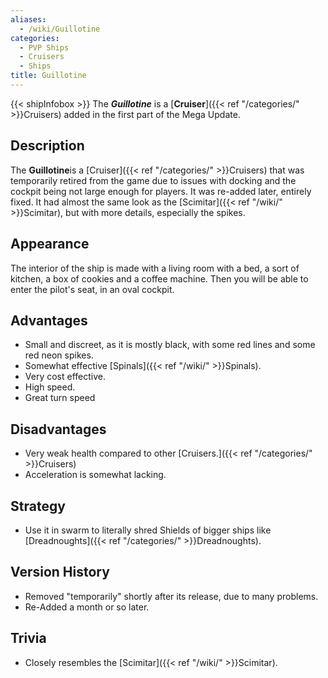 ```yaml
---
aliases:
  - /wiki/Guillotine
categories:
  - PVP Ships
  - Cruisers
  - Ships
title: Guillotine
---
```


{{< shipInfobox >}} The **_Guillotine_** is a [**Cruiser**]({{< ref "/categories/" >}}Cruisers) added in the first part of the Mega Update.

## Description

The **Guillotine**is a [Cruiser]({{< ref "/categories/" >}}Cruisers) that was temporarily retired from the game due to issues with docking and the cockpit being not large enough for players. It was re-added later, entirely fixed. It had almost the same look as the [Scimitar]({{< ref "/wiki/" >}}Scimitar), but with more details, especially the spikes.

## Appearance

The interior of the ship is made with a living room with a bed, a sort of kitchen, a box of cookies and a coffee machine. Then you will be able to enter the pilot's seat, in an oval cockpit.

## Advantages

- Small and discreet, as it is mostly black, with some red lines and some red neon spikes.
- Somewhat effective [Spinals]({{< ref "/wiki/" >}}Spinals).
- Very cost effective.
- High speed.
- Great turn speed

## Disadvantages

- Very weak health compared to other [Cruisers.]({{< ref "/categories/" >}}Cruisers)
- Acceleration is somewhat lacking.

## Strategy

- Use it in swarm to literally shred Shields of bigger ships like [Dreadnoughts]({{< ref "/categories/" >}}Dreadnoughts).

## Version History

- Removed "temporarily" shortly after its release, due to many problems.
- Re-Added a month or so later.

## Trivia

- Closely resembles the [Scimitar]({{< ref "/wiki/" >}}Scimitar).

